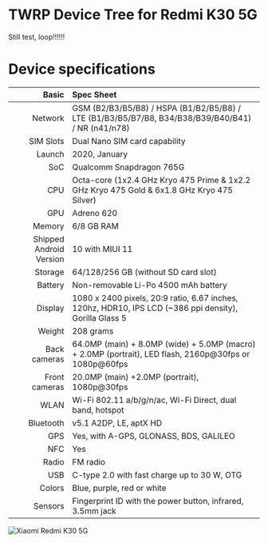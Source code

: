 TWRP Device Tree for Redmi K30 5G
=========================================
Still test, loop!!!!!!

# Device specifications

Basic   | Spec Sheet
-------:|:-------------------------
Network	| GSM (B2/B3/B5/B8) / HSPA (B1/B2/B5/B8) / LTE (B1/B3/B5/B7/B8, B34/B38/B39/B40/B41) / NR (n41/n78)
SIM Slots | Dual Nano SIM card capability
Launch	| 2020, January
SoC     | Qualcomm Snapdragon 765G
CPU     | Octa-core (1x2.4 GHz Kryo 475 Prime & 1x2.2 GHz Kryo 475 Gold & 6x1.8 GHz Kryo 475 Silver)
GPU     | Adreno 620
Memory  | 6/8 GB RAM
Shipped Android Version | 10 with MIUI 11
Storage | 64/128/256 GB (without SD card slot)
Battery | Non-removable Li-Po 4500 mAh battery
Display | 1080 x 2400 pixels, 20:9 ratio, 6.67 inches, 120hz, HDR10, IPS LCD (~386 ppi density), Gorilla Glass 5
Weight  | 208 grams
Back cameras   | 64.0MP (main) + 8.0MP (wide) + 5.0MP (macro) + 2.0MP (portrait), LED flash, 2160p@30fps or 1080p@60fps
Front cameras  | 20.0MP (main) +2.0MP (portrait), 1080p@30fps
WLAN  | Wi-Fi 802.11 a/b/g/n/ac, Wi-Fi Direct, dual band, hotspot
Bluetooth  | v5.1 A2DP, LE, aptX HD
GPS	    | Yes, with A-GPS, GLONASS, BDS, GALILEO
NFC	    | Yes
Radio   | FM radio
USB	    | C-type 2.0 with fast charge up to 30 W, OTG
Colors 	| Blue, purple, red or white
Sensors | Fingerprint ID with the power button, infrared, 3.5mm jack

![Xiaomi Redmi K30 5G](https://cdn.cnbj0.fds.api.mi-img.com/b2c-shopapi-pms/pms_1575882160.38569692.jpg "Xiaomi Redmi K30 5G")